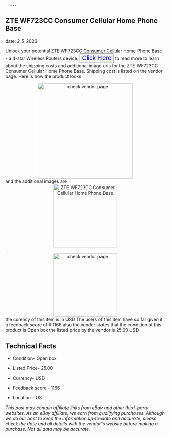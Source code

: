  
      ---
      

 ## ZTE WF723CC   Consumer Cellular    Home Phone Base 

 

      

date: 2_5_2023
     

     
      

Unlock your potential ZTE WF723CC   Consumer Cellular    Home Phone Base - a 4-star Wireless Routers device. <button style="font-size:20px;color:blue" onclick="window.location.href = 'https://www.ebay.com/itm/285093325567?hash=item4260e2eaff%3Ag%3AAg4AAOSwU69jtevs&mkevt=1&mkcid=1&mkrid=711-53200-19255-0&campid=%253CePNCampaignId%253E&customid=%253CreferenceId%253E&toolid=10049'">Click Here</button> to read more to learn about the shipping costs and additional image urls for the ZTE WF723CC   Consumer Cellular    Home Phone Base. Shipping cost is listed on the vendor page. Here is how the product looks <div style="text-align:center;"><img onclick="window.location.href = 'https://www.ebay.com/itm/285093325567?hash=item4260e2eaff%3Ag%3AAg4AAOSwU69jtevs&mkevt=1&mkcid=1&mkrid=711-53200-19255-0&campid=%253CePNCampaignId%253E&customid=%253CreferenceId%253E&toolid=10049';" src="https://i.ebayimg.com/thumbs/images/g/Ag4AAOSwU69jtevs/s-l225.jpg" alt="check vendor page" style="width:300px; height:auto;object-fit:contain;" /></div> and the additional images are <div style="text-align:center;"><img onclick="window.location.href = '$https://www.ebay.com/itm/285093325567?hash=item4260e2eaff%3Ag%3AAg4AAOSwU69jtevs&mkevt=1&mkcid=1&mkrid=711-53200-19255-0&campid=%253CePNCampaignId%253E&customid=%253CreferenceId%253E&toolid=10049';" src="https://i.ebayimg.com/images/g/Ag4AAOSwU69jtevs/s-l1600.jpg" alt="ZTE WF723CC   Consumer Cellular    Home Phone Base" style="width:200px; height:auto;object-fit:contain;" /></div>,<div style="text-align:center;"><img onclick="window.location.href = '$https://www.ebay.com/itm/285093325567?hash=item4260e2eaff%3Ag%3AAg4AAOSwU69jtevs&mkevt=1&mkcid=1&mkrid=711-53200-19255-0&campid=%253CePNCampaignId%253E&customid=%253CreferenceId%253E&toolid=10049';" src="https://origin-galleryplus.ebayimg.com/ws/web/285093325567_2_0_1/225x225.jpg,https://origin-galleryplus.ebayimg.com/ws/web/285093325567_3_0_1/225x225.jpg,https://origin-galleryplus.ebayimg.com/ws/web/285093325567_4_0_1/225x225.jpg,https://origin-galleryplus.ebayimg.com/ws/web/285093325567_5_0_1/225x225.jpg,https://origin-galleryplus.ebayimg.com/ws/web/285093325567_6_0_1/225x225.jpg" alt="check vendor page" style="width:200px; height:auto;object-fit:contain;"/></div> the curency of this item is in USD The users of this item have so far given it a feedback score of # 1166 also the vendor states that the condition of this product is Open box the listed price by the vendor is  25.00 USD


      
      

 ## Technical Facts 



      
      

 - Condition- Open box 


      

 - Listed Price- 25.00 


      

 - Currency- USD 


      

 - Feedback score - 1166 


      

 - Location - US 


      
      

*_This post may contain affiliate links from eBay and other third-party websites. As an eBay affiliate, we earn from qualifying purchases. Although we do our best to keep the information up-to-date and accurate, please check the date and all details with the vendor's website before making a purchase. Not all data may be accurate._*



      
      